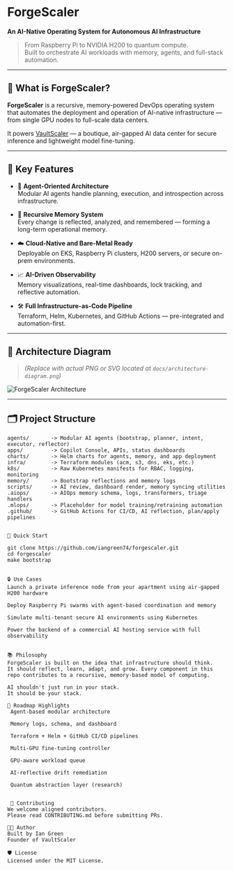 # ForgeScaler

**An AI-Native Operating System for Autonomous AI Infrastructure**

> From Raspberry Pi to NVIDIA H200 to quantum compute.  
> Built to orchestrate AI workloads with memory, agents, and full-stack automation.

---

## 🧠 What is ForgeScaler?

**ForgeScaler** is a recursive, memory-powered DevOps operating system that automates the deployment and operation of AI-native infrastructure — from single GPU nodes to full-scale data centers.

It powers [VaultScaler](https://vaultscaler.com) — a boutique, air-gapped AI data center for secure inference and lightweight model fine-tuning.

---

## 🔧 Key Features

- 🤖 **Agent-Oriented Architecture**  
  Modular AI agents handle planning, execution, and introspection across infrastructure.

- 🧬 **Recursive Memory System**  
  Every change is reflected, analyzed, and remembered — forming a long-term operational memory.

- ☁️ **Cloud-Native and Bare-Metal Ready**  
  Deployable on EKS, Raspberry Pi clusters, H200 servers, or secure on-prem environments.

- 📈 **AI-Driven Observability**  
  Memory visualizations, real-time dashboards, lock tracking, and reflective automation.

- 🛠️ **Full Infrastructure-as-Code Pipeline**  
  Terraform, Helm, Kubernetes, and GitHub Actions — pre-integrated and automation-first.

---

## 🧩 Architecture Diagram

> _(Replace with actual PNG or SVG located at `docs/architecture-diagram.png`)_

![ForgeScaler Architecture](docs/architecture-diagram.png)

---

## 🗂️ Project Structure

```text
agents/       -> Modular AI agents (bootstrap, planner, intent, executor, reflector)
apps/         -> Copilot Console, APIs, status dashboards
charts/       -> Helm charts for agents, memory, and app deployment
infra/        -> Terraform modules (acm, s3, dns, eks, etc.)
k8s/          -> Raw Kubernetes manifests for RBAC, logging, monitoring
memory/       -> Bootstrap reflections and memory logs
scripts/      -> AI review, dashboard render, memory syncing utilities
.aiops/       -> AIOps memory schema, logs, transformers, triage handlers
.mlops/       -> Placeholder for model training/retraining automation
.github/      -> GitHub Actions for CI/CD, AI reflection, plan/apply pipelines


🚀 Quick Start

git clone https://github.com/iangreen74/forgescaler.git
cd forgescaler
make bootstrap


🔒 Use Cases
Launch a private inference node from your apartment using air-gapped H200 hardware

Deploy Raspberry Pi swarms with agent-based coordination and memory

Simulate multi-tenant secure AI environments using Kubernetes

Power the backend of a commercial AI hosting service with full observability


📚 Philosophy
ForgeScaler is built on the idea that infrastructure should think.
It should reflect, learn, adapt, and grow. Every component in this repo contributes to a recursive, memory-based model of computing.

AI shouldn't just run in your stack.
It should be your stack.

🧠 Roadmap Highlights
 Agent-based modular architecture

 Memory logs, schema, and dashboard

 Terraform + Helm + GitHub CI/CD pipelines

 Multi-GPU fine-tuning controller

 GPU-aware workload queue

 AI-reflective drift remediation

 Quantum abstraction layer (research)


 🙌 Contributing
We welcome aligned contributors.
Please read CONTRIBUTING.md before submitting PRs.

🧑‍🚀 Author
Built by Ian Green
Founder of VaultScaler

🛡️ License
Licensed under the MIT License.

```
